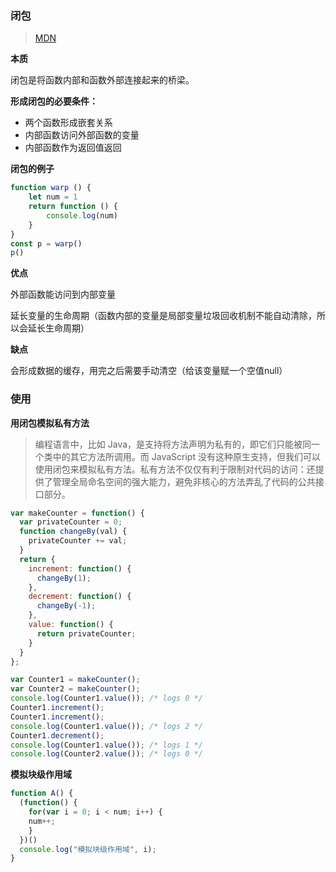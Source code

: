 ### 闭包 

> [MDN](https://developer.mozilla.org/zh-CN/docs/Web/JavaScript/Closures)

**本质**

闭包是将函数内部和函数外部连接起来的桥梁。

**形成闭包的必要条件：**

- 两个函数形成嵌套关系
- 内部函数访问外部函数的变量
- 内部函数作为返回值返回 

**闭包的例子**

```js
function warp () {
    let num = 1
    return function () {
        console.log(num)
    }
}
const p = warp()
p()
```

**优点**

外部函数能访问到内部变量

延长变量的生命周期（函数内部的变量是局部变量垃圾回收机制不能自动清除，所以会延长生命周期）

**缺点**

会形成数据的缓存，用完之后需要手动清空（给该变量赋一个空值null）

### 使用

**用闭包模拟私有方法**

> 编程语言中，比如 Java，是支持将方法声明为私有的，即它们只能被同一个类中的其它方法所调用。而 JavaScript 没有这种原生支持，但我们可以使用闭包来模拟私有方法。私有方法不仅仅有利于限制对代码的访问：还提供了管理全局命名空间的强大能力，避免非核心的方法弄乱了代码的公共接口部分。

```js
var makeCounter = function() {
  var privateCounter = 0;
  function changeBy(val) {
    privateCounter += val;
  }
  return {
    increment: function() {
      changeBy(1);
    },
    decrement: function() {
      changeBy(-1);
    },
    value: function() {
      return privateCounter;
    }
  }
};

var Counter1 = makeCounter();
var Counter2 = makeCounter();
console.log(Counter1.value()); /* logs 0 */
Counter1.increment();
Counter1.increment();
console.log(Counter1.value()); /* logs 2 */
Counter1.decrement();
console.log(Counter1.value()); /* logs 1 */
console.log(Counter2.value()); /* logs 0 */
```

**模拟块级作用域**

```js
function A() {
  (function() {
    for(var i = 0; i < num; i++) {
	num++;      
    }
  })()
  console.log("模拟块级作用域", i);
}
```

